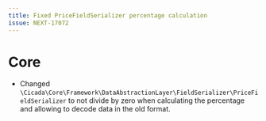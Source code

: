 ```yaml
---
title: Fixed PriceFieldSerializer percentage calculation
issue: NEXT-17072
---
```

# Core
*  Changed `\Cicada\Core\Framework\DataAbstractionLayer\FieldSerializer\PriceFieldSerializer` to not divide by zero when calculating the percentage and allowing to decode data in the old format.
